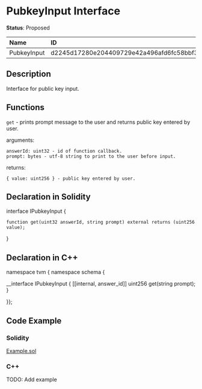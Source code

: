 
# PubkeyInput Interface

**Status**: Proposed

| Name        | ID                                                                |
| :---------- | :---------------------------------------------------------------- |
| PubkeyInput | d2245d17280e204409729e42a496afd6fc58bbf3a8f86b8550f0ee5cffc31114  |


## Description

Interface for public key input.

## Functions

`get` - prints prompt message to the user and returns public key entered by user.

arguments:

	answerId: uint32 - id of function callback.
	prompt: bytes - utf-8 string to print to the user before input.

returns:

	{ value: uint256 } - public key entered by user.

## Declaration in Solidity

interface IPubkeyInput {

	function get(uint32 answerId, string prompt) external returns (uint256 value);

}

## Declaration in C++

namespace tvm { namespace schema {

__interface IPubkeyInput {
	[[internal, answer_id]]
	uint256 get(string prompt);
}

}};

## Code Example

### Solidity

[Example.sol](examples/Example.sol)

### C++

TODO: Add example
